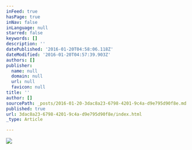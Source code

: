 ```yaml
---
inFeed: true
hasPage: true
inNav: false
inLanguage: null
starred: false
keywords: []
description: ''
datePublished: '2016-01-20T04:58:06.118Z'
dateModified: '2016-01-20T04:57:39.903Z'
authors: []
publisher:
  name: null
  domain: null
  url: null
  favicon: null
title: ''
author: []
sourcePath: _posts/2016-01-20-3dac8a23-6798-4201-9c4a-d9e795d90f8e.md
published: true
url: 3dac8a23-6798-4201-9c4a-d9e795d90f8e/index.html
_type: Article

---
```

![](https://the-grid-user-content.s3-us-west-2.amazonaws.com/a8073999-0d11-4f0f-82ef-2d2c57c5f969.jpg)